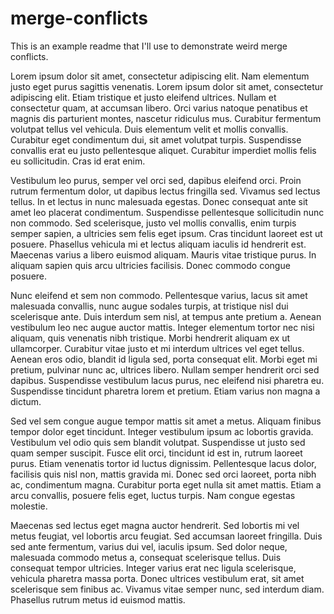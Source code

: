 # merge-conflicts

This is an example readme that I'll use to demonstrate weird merge conflicts.

Lorem ipsum dolor sit amet, consectetur adipiscing elit. Nam elementum justo eget purus sagittis venenatis. Lorem ipsum dolor sit amet, consectetur adipiscing elit. Etiam tristique et justo eleifend ultrices. Nullam et consectetur quam, at accumsan libero. Orci varius natoque penatibus et magnis dis parturient montes, nascetur ridiculus mus. Curabitur fermentum volutpat tellus vel vehicula. Duis elementum velit et mollis convallis. Curabitur eget condimentum dui, sit amet volutpat turpis. Suspendisse convallis erat eu justo pellentesque aliquet. Curabitur imperdiet mollis felis eu sollicitudin. Cras id erat enim.

Vestibulum leo purus, semper vel orci sed, dapibus eleifend orci. Proin rutrum fermentum dolor, ut dapibus lectus fringilla sed. Vivamus sed lectus tellus. In et lectus in nunc malesuada egestas. Donec consequat ante sit amet leo placerat condimentum. Suspendisse pellentesque sollicitudin nunc non commodo. Sed scelerisque, justo vel mollis convallis, enim turpis semper sapien, a ultricies sem felis eget ipsum. Cras tincidunt laoreet est ut posuere. Phasellus vehicula mi et lectus aliquam iaculis id hendrerit est. Maecenas varius a libero euismod aliquam. Mauris vitae tristique purus. In aliquam sapien quis arcu ultricies facilisis. Donec commodo congue posuere.

Nunc eleifend et sem non commodo. Pellentesque varius, lacus sit amet malesuada convallis, nunc augue sodales turpis, at tristique nisl dui scelerisque ante. Duis interdum sem nisl, at tempus ante pretium a. Aenean vestibulum leo nec augue auctor mattis. Integer elementum tortor nec nisi aliquam, quis venenatis nibh tristique. Morbi hendrerit aliquam ex ut ullamcorper. Curabitur vitae justo et mi interdum ultrices vel eget tellus. Aenean eros odio, blandit id ligula sed, porta consequat elit. Morbi eget mi pretium, pulvinar nunc ac, ultrices libero. Nullam semper hendrerit orci sed dapibus. Suspendisse vestibulum lacus purus, nec eleifend nisi pharetra eu. Suspendisse tincidunt pharetra lorem et pretium. Etiam varius non magna a dictum.

Sed vel sem congue augue tempor mattis sit amet a metus. Aliquam finibus tempor dolor eget tincidunt. Integer vestibulum ipsum ac lobortis gravida. Vestibulum vel odio quis sem blandit volutpat. Suspendisse ut justo sed quam semper suscipit. Fusce elit orci, tincidunt id est in, rutrum laoreet purus. Etiam venenatis tortor id luctus dignissim. Pellentesque lacus dolor, facilisis quis nisl non, mattis gravida mi. Donec sed orci laoreet, porta nibh ac, condimentum magna. Curabitur porta eget nulla sit amet mattis. Etiam a arcu convallis, posuere felis eget, luctus turpis. Nam congue egestas molestie.

Maecenas sed lectus eget magna auctor hendrerit. Sed lobortis mi vel metus feugiat, vel lobortis arcu feugiat. Sed accumsan laoreet fringilla. Duis sed ante fermentum, varius dui vel, iaculis ipsum. Sed dolor neque, malesuada commodo metus a, consequat scelerisque tellus. Duis consequat tempor ultricies. Integer varius erat nec ligula scelerisque, vehicula pharetra massa porta. Donec ultrices vestibulum erat, sit amet scelerisque sem finibus ac. Vivamus vitae semper nunc, sed interdum diam. Phasellus rutrum metus id euismod mattis.
